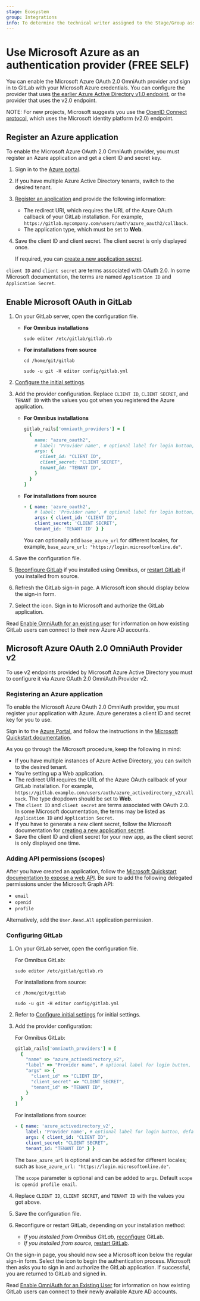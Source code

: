 ```yaml
---
stage: Ecosystem
group: Integrations
info: To determine the technical writer assigned to the Stage/Group associated with this page, see https://about.gitlab.com/handbook/engineering/ux/technical-writing/#assignments
---
```


# Use Microsoft Azure as an authentication provider **(FREE SELF)**

You can enable the Microsoft Azure OAuth 2.0 OmniAuth provider and sign in to
GitLab with your Microsoft Azure credentials. You can configure the provider that uses
[the earlier Azure Active Directory v1.0 endpoint](https://docs.microsoft.com/en-us/azure/active-directory/azuread-dev/v1-protocols-oauth-code),
or the provider that uses the v2.0 endpoint.

NOTE:
For new projects, Microsoft suggests you use the
[OpenID Connect protocol](../administration/auth/oidc.md#microsoft-azure),
which uses the Microsoft identity platform (v2.0) endpoint.

## Register an Azure application

To enable the Microsoft Azure OAuth 2.0 OmniAuth provider, you must register
an Azure application and get a client ID and secret key.

1. Sign in to the [Azure portal](https://portal.azure.com).
1. If you have multiple Azure Active Directory tenants, switch to the desired tenant.
1. [Register an application](https://docs.microsoft.com/en-us/azure/active-directory/develop/quickstart-register-app)
   and provide the following information:
   - The redirect URI, which requires the URL of the Azure OAuth callback of your GitLab
     installation. For example, `https://gitlab.mycompany.com/users/auth/azure_oauth2/callback`.
   - The application type, which must be set to **Web**.
1. Save the client ID and client secret. The client secret is only
   displayed once.

   If required, you can [create a new application secret](https://docs.microsoft.com/en-us/azure/active-directory/develop/howto-create-service-principal-portal#option-2-create-a-new-application-secret).

`client ID` and `client secret` are terms associated with OAuth 2.0.
In some Microsoft documentation, the terms are named `Application ID` and
`Application Secret`.

## Enable Microsoft OAuth in GitLab

1. On your GitLab server, open the configuration file.

   - **For Omnibus installations**

     ```shell
     sudo editor /etc/gitlab/gitlab.rb
     ```

   - **For installations from source**

     ```shell
     cd /home/git/gitlab

     sudo -u git -H editor config/gitlab.yml
     ```

1. [Configure the initial settings](omniauth.md#configure-initial-settings).

1. Add the provider configuration. Replace `CLIENT ID`, `CLIENT SECRET`, and `TENANT ID`
   with the values you got when you registered the Azure application.

   - **For Omnibus installations**

     ```ruby
     gitlab_rails['omniauth_providers'] = [
       {
         name: "azure_oauth2",
         # label: "Provider name", # optional label for login button, defaults to "Azure AD"
         args: {
           client_id: "CLIENT ID",
           client_secret: "CLIENT SECRET",
           tenant_id: "TENANT ID",
         }
       }
     ]
     ```

   - **For installations from source**

     ```yaml
     - { name: 'azure_oauth2',
         # label: 'Provider name', # optional label for login button, defaults to "Azure AD"
         args: { client_id: 'CLIENT ID',
         client_secret: 'CLIENT SECRET',
         tenant_id: 'TENANT ID' } }
     ```

     You can optionally add `base_azure_url` for different locales,
     for example, `base_azure_url: "https://login.microsoftonline.de"`.

1. Save the configuration file.

1. [Reconfigure GitLab](../administration/restart_gitlab.md#omnibus-gitlab-reconfigure)
   if you installed using Omnibus, or [restart GitLab](../administration/restart_gitlab.md#installations-from-source)
   if you installed from source.

1. Refresh the GitLab sign-in page. A Microsoft icon should display below the
   sign-in form.

1. Select the icon. Sign in to Microsoft and authorize the GitLab application.

Read [Enable OmniAuth for an existing user](omniauth.md#enable-omniauth-for-an-existing-user)
for information on how existing GitLab users can connect to their new Azure AD accounts.

## Microsoft Azure OAuth 2.0 OmniAuth Provider v2

To use v2 endpoints provided by Microsoft Azure Active Directory you must to
configure it via Azure OAuth 2.0 OmniAuth Provider v2.

### Registering an Azure application

To enable the Microsoft Azure OAuth 2.0 OmniAuth provider, you must register
your application with Azure. Azure generates a client ID and secret key for you
to use.

Sign in to the [Azure Portal](https://portal.azure.com), and follow the
instructions in the [Microsoft Quickstart documentation](https://docs.microsoft.com/en-us/azure/active-directory/develop/quickstart-register-app).

As you go through the Microsoft procedure, keep the following in mind:

- If you have multiple instances of Azure Active Directory, you can switch to
  the desired tenant.
- You're setting up a Web application.
- The redirect URI requires the URL of the Azure OAuth callback of your GitLab
  installation. For example, `https://gitlab.example.com/users/auth/azure_activedirectory_v2/callback`.
  The type dropdown should be set to **Web**.
- The `client ID` and `client secret` are terms associated with OAuth 2.0. In some Microsoft documentation,
  the terms may be listed as `Application ID` and `Application Secret`.
- If you have to generate a new client secret, follow the Microsoft documentation
  for [creating a new application secret](https://docs.microsoft.com/en-us/azure/active-directory/develop/howto-create-service-principal-portal#create-a-new-application-secret).
- Save the client ID and client secret for your new app, as the client secret is only
  displayed one time.

### Adding API permissions (scopes)

After you have created an application, follow the [Microsoft Quickstart documentation to expose a web API](https://docs.microsoft.com/en-us/azure/active-directory/develop/quickstart-configure-app-expose-web-apis). Be sure to add the following delegated permissions under the Microsoft Graph API:

- `email`
- `openid`
- `profile`

Alternatively, add the `User.Read.All` application permission.

### Configuring GitLab

1. On your GitLab server, open the configuration file.

   For Omnibus GitLab:

   ```shell
   sudo editor /etc/gitlab/gitlab.rb
   ```

   For installations from source:

   ```shell
   cd /home/git/gitlab

   sudo -u git -H editor config/gitlab.yml
   ```

1. Refer to [Configure initial settings](omniauth.md#configure-initial-settings)
   for initial settings.

1. Add the provider configuration:

   For Omnibus GitLab:

   ```ruby
   gitlab_rails['omniauth_providers'] = [
     {
       "name" => "azure_activedirectory_v2",
       "label" => "Provider name", # optional label for login button, defaults to "Azure AD v2"
       "args" => {
         "client_id" => "CLIENT ID",
         "client_secret" => "CLIENT SECRET",
         "tenant_id" => "TENANT ID",
       }
     }
   ]
   ```

   For installations from source:

   ```yaml
   - { name: 'azure_activedirectory_v2',
       label: 'Provider name', # optional label for login button, defaults to "Azure AD v2"
       args: { client_id: "CLIENT ID",
       client_secret: "CLIENT SECRET",
       tenant_id: "TENANT ID" } }
   ```

   The `base_azure_url` is optional and can be added for different locales;
   such as `base_azure_url: "https://login.microsoftonline.de"`.

   The `scope` parameter is optional and can be added to `args`. Default `scope` is: `openid profile email`.

1. Replace `CLIENT ID`, `CLIENT SECRET`, and `TENANT ID` with the values you got
   above.

1. Save the configuration file.

1. Reconfigure or restart GitLab, depending on your installation method:

   - *If you installed from Omnibus GitLab,*
     [reconfigure](../administration/restart_gitlab.md#omnibus-gitlab-reconfigure) GitLab.
   - *If you installed from source,*
     [restart GitLab](../administration/restart_gitlab.md#installations-from-source).

On the sign-in page, you should now see a Microsoft icon below the regular sign-in form.
Select the icon to begin the authentication process. Microsoft then asks you to
sign in and authorize the GitLab application. If successful, you are returned to GitLab and signed in.

Read [Enable OmniAuth for an Existing User](omniauth.md#enable-omniauth-for-an-existing-user)
for information on how existing GitLab users can connect to their newly available Azure AD accounts.
